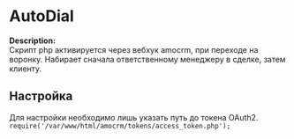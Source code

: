 #  AutoDial
**Description:**  
Скрипт php активируется через вебхук amocrm, при переходе на воронку. Набирает сначала
ответственному менеджеру в сделке, затем клиенту.

## Настройка
Для настройки необходимо лишь указать путь до токена OAuth2.
`require('/var/www/html/amocrm/tokens/access_token.php');`